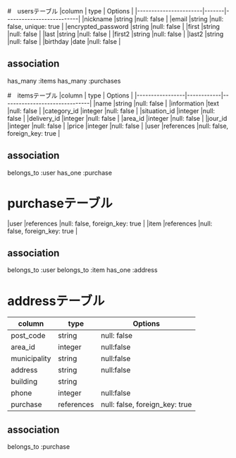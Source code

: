 #　usersテーブル
|column                 |  type |  Options                 |
|-----------------------|-------|--------------------------|
|nickname               |string |null: false               |
|email                  |string |null: false, unique: true |
|encrypted_password     |string |null: false               |
|first                  |string |null: false               |
|last                   |string |null: false               |
|first2                 |string |null: false               |
|last2                  |string |null: false               |
|birthday               |date   |null: false               |

## association
has_many :items
has_many :purchases

#　itemsテーブル
|column           |  type      |  Options                      |
|-----------------|------------|-------------------------------|
|name             |string      |null: false                    |
|information      |text        |null: false                    |
|category_id      |integer     |null: false                    |
|situation_id     |integer     |null: false                    |
|delivery_id      |integer     |null: false                    |
|area_id          |integer     |null: false                    |
|jour_id          |integer     |null: false                    |
|price            |integer     |null: false                    |
|user             |references  |null: false, foreign_key: true |

## association
belongs_to :user
has_one :purchase

# purchaseテーブル
|user          |references  |null: false, foreign_key: true |
|item          |references  |null: false, foreign_key: true |

## association
belongs_to :user
belongs_to :item
has_one :address

# addressテーブル
|column             | type        |  Options                      |
|-------------------|-------------|-------------------------------|
|post_code          |string       |null: false                    |
|area_id            |integer      |null:false                     |
|municipality       |string       |null:false                     |
|address            |string       |null:false                     |
|building           |string       |                               |
|phone              |integer      |null:false                     |
|purchase           |references   |null: false, foreign_key: true |

## association
belongs_to :purchase

